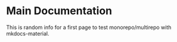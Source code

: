 # Main Documentation

This is random info for a first page to test monorepo/multirepo with mkdocs-material.